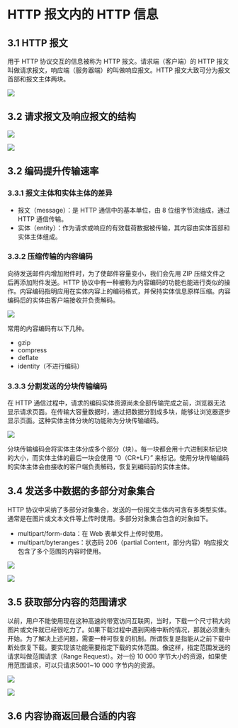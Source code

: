 # HTTP 报文内的 HTTP 信息

## 3.1 HTTP 报文

用于 HTTP 协议交互的信息被称为 HTTP 报文。请求端（客户端）的 HTTP 报文叫做请求报文，响应端（服务器端）的叫做响应报文。HTTP 报文大致可分为报文首部和报文主体两块。

![](https://s1.ax1x.com/2020/04/25/JyUR5q.png)



## 3.2 请求报文及响应报文的结构

![](https://s1.ax1x.com/2020/04/25/JyU42T.png)

![](https://s1.ax1x.com/2020/04/25/JyU7qJ.png)

## 3.2 编码提升传输速率

### 3.3.1 报文主体和实体主体的差异

- 报文（message）：是 HTTP 通信中的基本单位，由 8 位组字节流组成，通过 HTTP 通信传输。
- 实体（entity）：作为请求或响应的有效载荷数据被传输，其内容由实体首部和实体主体组成。

### 3.3.2 压缩传输的内容编码

向待发送邮件内增加附件时，为了使邮件容量变小，我们会先用 ZIP 压缩文件之后再添加附件发送。HTTP 协议中有一种被称为内容编码的功能也能进行类似的操作。内容编码指明应用在实体内容上的编码格式，并保持实体信息原样压缩。内容编码后的实体由客户端接收并负责解码。

![](https://s1.ax1x.com/2020/04/25/JywoM8.png)

常用的内容编码有以下几种。

- gzip
- compress
- deflate
- identity（不进行编码）

### 3.3.3 分割发送的分块传输编码

在 HTTP 通信过程中，请求的编码实体资源尚未全部传输完成之前，浏览器无法显示请求页面。在传输大容量数据时，通过把数据分割成多块，能够让浏览器逐步显示页面。这种实体主体分块的功能称为分块传输编码。

![](https://s1.ax1x.com/2020/04/25/Jy0wwQ.png)

分块传输编码会将实体主体分成多个部分（块）。每一块都会用十六进制来标记块的大小，而实体主体的最后一块会使用 “0（CR+LF）” 来标记。使用分块传输编码的实体主体会由接收的客户端负责解码，恢复到编码前的实体主体。

## 3.4 发送多中数据的多部分对象集合

HTTP 协议中采纳了多部分对象集合，发送的一份报文主体内可含有多类型实体。通常是在图片或文本文件等上传时使用。多部分对象集合包含的对象如下。

- multipart/form-data：在 Web 表单文件上传时使用。
- multipart/byteranges：状态码 206（partial Content，部分内容）响应报文包含了多个范围的内容时使用。

![](https://s1.ax1x.com/2020/04/25/JyyVK0.png)

![](https://s1.ax1x.com/2020/04/25/JyyuaF.png)

## 3.5 获取部分内容的范围请求

以前，用户不能使用现在这种高速的带宽访问互联网，当时，下载一个尺寸稍大的图片或文件就已经很吃力了。如果下载过程中遇到网络中断的情况，那就必须重头开始。为了解决上述问题，需要一种可恢复的机制。所谓恢复是指能从之前下载中断处恢复下载。要实现该功能需要指定下载的实体范围。像这样，指定范围发送的请求叫做范围请求（Range Request）。对一份 10 000 字节大小的资源，如果使用范围请求，可以只请求5001~10 000 字节内的资源。

![](https://s1.ax1x.com/2020/04/25/JygUaT.png)

![](https://s1.ax1x.com/2020/04/25/Jy2Pe0.png)

## 3.6 内容协商返回最合适的内容

